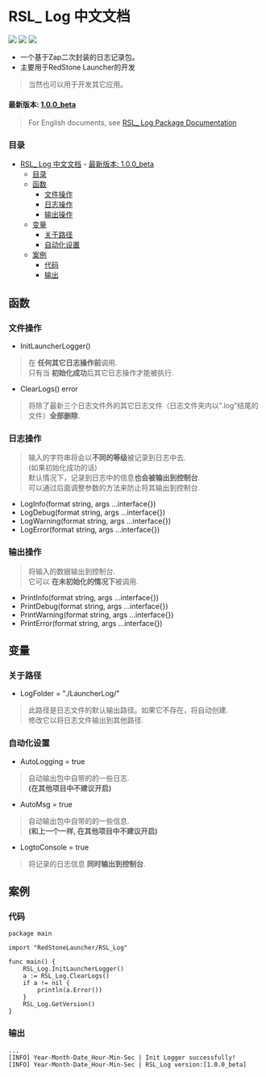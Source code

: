 # RSL_ Log 中文文档

<img src="https://img.shields.io/badge/RedStone Skin-Launcher_Modules-red" /> <img src="https://img.shields.io/badge/MineCraft_Launcher-RedStone_Launcher-brightgreen" /> <img src="https://img.shields.io/badge/RSL_Log-1.0.0_beta-brightgreen" />

>

* 一个基于Zap二次封装的日志记录包。
* 主要用于RedStone Launcher的开发

> 当然也可以用于开发其它应用。

#### 最新版本: [1.0.0_beta](#latest-version-100_beta)

> For English documents, see [RSL_ Log Package Documentation](README.md)

### 目录
- [RSL_ Log 中文文档](#rsl_-log-中文文档)
      - [最新版本: 1.0.0_beta](#最新版本-100_beta)
    - [目录](#目录)
  - [函数](#函数)
    - [文件操作](#文件操作)
    - [日志操作](#日志操作)
    - [输出操作](#输出操作)
  - [变量](#变量)
    - [关于路径](#关于路径)
    - [自动化设置](#自动化设置)
  - [案例](#案例)
    - [代码](#代码)
    - [输出](#输出)

## 函数
### 文件操作
* InitLauncherLogger()
> 在 **任何其它日志操作前**调用. \
> 只有当 **初始化成功**后其它日志操作才能被执行.
* ClearLogs() error
> 将除了最新三个日志文件外的其它日志文件（日志文件夹内以".log"结尾的文件）**全部删除**.
### 日志操作
> 输入的字符串将会以**不同的等级**被记录到日志中去.\
> (如果初始化成功的话)\
> 默认情况下，记录到日志中的信息**也会被输出到控制台**.\
> 可以通过后面调整参数的方法来防止将其输出到控制台.
* LogInfo(format string, args ...interface{})
* LogDebug(format string, args ...interface{})
* LogWarning(format string, args ...interface{})
* LogError(format string, args ...interface{})
### 输出操作
> 将输入的数据输出到控制台.\
> 它可以 **在未初始化的情况下**被调用.
* PrintInfo(format string, args ...interface{})
* PrintDebug(format string, args ...interface{})
* PrintWarning(format string, args ...interface{})
* PrintError(format string, args ...interface{})



## 变量
### 关于路径
* LogFolder = "./LauncherLog/"
> 此路径是日志文件的默认输出路径。如果它不存在，将自动创建.\
> 修改它以将日志文件输出到其他路径.

### 自动化设置
* AutoLogging = true
> 自动输出包中自带的的一些日志. \
> **(在其他项目中不建议开启)**
* AutoMsg = true
> 自动输出包中自带的的一些信息. \
> **(和上一个一样, 在其他项目中不建议开启)**
* LogtoConsole = true
> 将记录的日志信息 **同时输出到控制台**.

## 案例
### 代码
```
package main

import "RedStoneLauncher/RSL_Log"

func main() {
	RSL_Log.InitLauncherLogger()
	a := RSL_Log.ClearLogs()
	if a != nil {
		println(a.Error())
	}
	RSL_Log.GetVersion()
}

```
### 输出
```
...
[INFO] Year-Month-Date_Hour-Min-Sec | Init Logger successfully! 
[INFO] Year-Month-Date_Hour-Min-Sec | RSL_Log version:[1.0.0_beta]

```